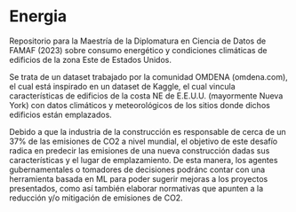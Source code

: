 # Energia
Repositorio para la Maestría de la Diplomatura en Ciencia de Datos de FAMAF (2023) sobre consumo energético y condiciones climáticas de edificios de la zona Este de Estados Unidos.

Se trata de un dataset trabajado por la comunidad OMDENA (omdena.com), el cual está inspirado en un dataset de Kaggle, el cual vincula características de edificios de la costa NE de E.E.U.U. (mayormente Nueva York) con datos climáticos y meteorológicos de los sitios donde dichos edificios están emplazados. 

Debido a que la industria de la construcción es responsable de cerca de un 37% de las emisiones de CO2 a nivel mundial, el objetivo de este desafío radica en predecir las emisiones de una nueva construcción dadas sus características y el lugar de emplazamiento. De esta manera, los agentes gubernamentales o tomadores de decisiones podránc contar con una herramienta basada en ML para poder sugerir mejoras a los proyectos presentados, como así también elaborar normativas que apunten a la reducción y/o mitigación de emisiones de CO2.
